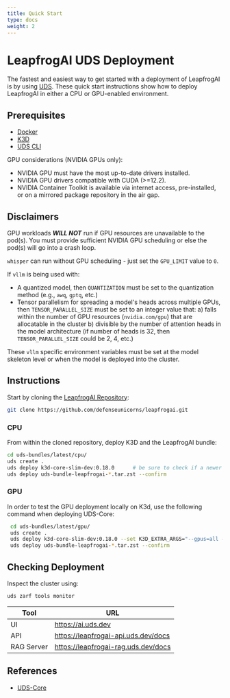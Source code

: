 ```yaml
---
title: Quick Start
type: docs
weight: 2
---
```


# LeapfrogAI UDS Deployment

The fastest and easiest way to get started with a deployment of LeapfrogAI is by using [UDS](https://github.com/defenseunicorns/uds-core). These quick start instructions show how to deploy LeapfrogAI in either a CPU or GPU-enabled environment.

## Prerequisites

- [Docker](https://docs.docker.com/engine/install/)
- [K3D](https://k3d.io/)
- [UDS CLI](https://github.com/defenseunicorns/uds-cli)

GPU considerations (NVIDIA GPUs only):

- NVIDIA GPU must have the most up-to-date drivers installed.
- NVIDIA GPU drivers compatible with CUDA (>=12.2).
- NVIDIA Container Toolkit is available via internet access, pre-installed, or on a mirrored package repository in the air gap.

## Disclaimers

GPU workloads **_WILL NOT_** run if GPU resources are unavailable to the pod(s). You must provide sufficient NVIDIA GPU scheduling or else the pod(s) will go into a crash loop.

`whisper` can run without GPU scheduling - just set the `GPU_LIMIT` value to `0`.

If `vllm` is being used with:

- A quantized model, then `QUANTIZATION` must be set to the quantization method (e.g., `awq`, `gptq`, etc.)
- Tensor parallelism for spreading a model's heads across multiple GPUs, then `TENSOR_PARALLEL_SIZE` must be set to an integer value that:
  a) falls within the number of GPU resources (`nvidia.com/gpu`) that are allocatable in the cluster
  b) divisible by the number of attention heads in the model architecture (if number of heads is 32, then `TENSOR_PARALLEL_SIZE` could be 2, 4, etc.)

These `vllm` specific environment variables must be set at the model skeleton level or when the model is deployed into the cluster.

## Instructions

Start by cloning the [LeapfrogAI Repository](https://github.com/defenseunicorns/leapfrogai.git):

``` bash
git clone https://github.com/defenseunicorns/leapfrogai.git
```

### CPU

From within the cloned repository, deploy K3D and the LeapfrogAI bundle:

``` bash
cd uds-bundles/latest/cpu/
uds create .
uds deploy k3d-core-slim-dev:0.18.0      # be sure to check if a newer version exists
uds deploy uds-bundle-leapfrogai-*.tar.zst --confirm
```

### GPU

In order to test the GPU deployment locally on K3d, use the following command when deploying UDS-Core:

```bash
 cd uds-bundles/latest/gpu/
 uds create .
 uds deploy k3d-core-slim-dev:0.18.0 --set K3D_EXTRA_ARGS="--gpus=all --image=ghcr.io/justinthelaw/k3d-gpu-support:v1.27.4-k3s1-cuda"     # be sure to check if a newer version exists
 uds deploy uds-bundle-leapfrogai-*.tar.zst --confirm
```

## Checking Deployment

Inspect the cluster using:

```bash
uds zarf tools monitor
```

| Tool       | URL                                   |
| ---------- | ------------------------------------- |
| UI         | <https://ai.uds.dev>                  |
| API        | <https://leapfrogai-api.uds.dev/docs> |
| RAG Server | <https://leapfrogai-rag.uds.dev/docs> |

## References

- [UDS-Core](https://github.com/defenseunicorns/uds-core)


